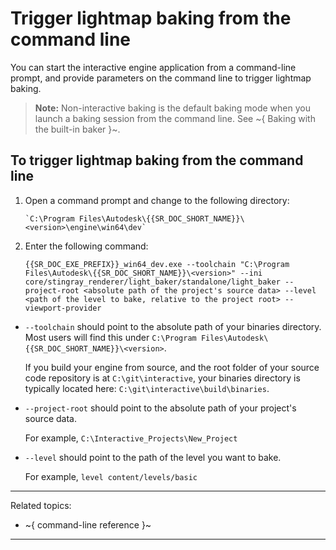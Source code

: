 # Trigger lightmap baking from the command line

You can start the interactive engine application from a command-line prompt, and provide parameters on the command line to trigger lightmap baking.

>	**Note:** Non-interactive baking is the default baking mode when you launch a baking session from the command line. See ~{ Baking with the built-in baker }~.

## To trigger lightmap baking from the command line

1.  Open a command prompt and change to the following directory:

		`C:\Program Files\Autodesk\{{SR_DOC_SHORT_NAME}}\<version>\engine\win64\dev`

2.  Enter the following command:

	~~~
	{{SR_DOC_EXE_PREFIX}}_win64_dev.exe --toolchain "C:\Program Files\Autodesk\{{SR_DOC_SHORT_NAME}}\<version>" --ini core/stingray_renderer/light_baker/standalone/light_baker --project-root <absolute path of the project's source data> --level <path of the level to bake, relative to the project root> --viewport-provider
	~~~

-	`--toolchain` should point to the absolute path of your binaries directory. Most users will find this under `C:\Program Files\Autodesk\{{SR_DOC_SHORT_NAME}}\<version>`.

  	If you build your engine from source, and the root folder of your source code repository is at `C:\git\interactive`, your binaries directory is typically located here: `C:\git\interactive\build\binaries`.

-	`--project-root` should point to the absolute path of your project's source data.

	For example, `C:\Interactive_Projects\New_Project`

-	`--level` should point to the path of the level you want to bake.

	For example, `level content/levels/basic`

---
Related topics:
- ~{ command-line reference }~
---
